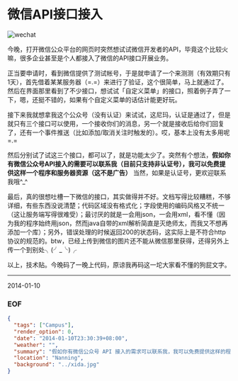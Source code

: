微信API接口接入
=================

![wechat](http://farm4.staticflickr.com/3716/11872041935_032fee59b9_o.png)

今晚，打开微信公众平台的网页时突然想试试微信开发者的API，毕竟这个比较火嘛，很多企业甚至是个人都接入了微信的API接口开展业务。

正当要申请时，看到微信提供了测试帐号，于是就申请了一个来测测（有效期只有1天），首先借着某某服务器（=.=）来进行了验证，这个很简单，马上就通过了。然后在界面那里看到了不少接口，想试试「自定义菜单」的接口，照着例子弄了一下，嗯，还挺不错的，如果有个自定义菜单的话估计能更好玩。

接下来我就想拿我这个公众号（没有认证）来试试，这尼玛，认证是通过了，但是就只有三个接口可以使用，一个接收你们的消息，另一个就是接收后给你们回复了，还有一个事件推送（比如添加/取消关注时触发的）。哎，基本上没有太多用呢=.=

然后分别试了试这三个接口，都可以了，就是功能太少了。突然有个想法，**假如你有微信公众号API接入的需要可以联系我（目前只支持非认证号），我可以免费提供这样一个程序和服务器资源（这不是广告）** 当然，如果是认证号，更欢迎联系我哦^_^

最后，真的很想吐槽一下微信的接口，其实做得并不好。文档写得比较糟糕，不够详细，有些东西没说清楚；代码区域没有格式化；字段使用的编码风格又不统一（这让服务端写得很难受）；最讨厌的就是一会用json，一会用xml，看不懂（因为我的程序始终用json，然而java自带的xml解析简直是灭绝师太，而我又不想再添加一个库）；另外，错误处理的时候返回200的状态码，这实际上是不符合http协议的规范的。btw，已经上传到微信的图片还不能从微信那里获得，还得另外上传一个到别处╮(╯_╰)╭

以上，技术贴。今晚码了一晚上代码，原谅我再码这一坨大家看不懂的狗屁文字。

---
2014-01-10


### EOF
```json
{
  "tags": ["Campus"],
  "render_option": 0,
  "date": "2014-01-10T23:30:39+08:00",
  "weather": "",
  "summary": "假如你有微信公众号 API 接入的需求可以联系我，我可以免费提供这样的程序和服务器资源 :)",
  "location": "Nanning",
  "background": "../xida.jpg"
}
```
